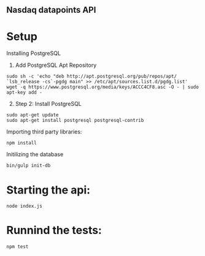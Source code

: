 ## Nasdaq datapoints API

# Setup

Installing PostgreSQL
1. Add PostgreSQL Apt Repository
```
sudo sh -c 'echo "deb http://apt.postgresql.org/pub/repos/apt/ `lsb_release -cs`-pgdg main" >> /etc/apt/sources.list.d/pgdg.list'
wget -q https://www.postgresql.org/media/keys/ACCC4CF8.asc -O - | sudo apt-key add -
```
2. Step 2: Install PostgreSQL
```
sudo apt-get update
sudo apt-get install postgresql postgresql-contrib
```

Importing third party libraries:
```
npm install
```

Initilizing the database
```
bin/gulp init-db
```

# Starting the api:
```
node index.js
```

# Runnind the tests:
```
npm test
```
